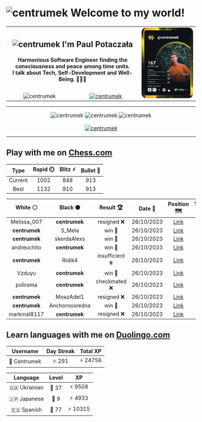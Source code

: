<h1>
  <img
    src="https://emojis.slackmojis.com/emojis/images/1531849430/4246/blob-sunglasses.gif"
    width="30"
    alt="centrumek"
  />
  Welcome to my world!
</h1>

<table>
  <tbody>
    <tr>
      <td align="center" width="70%" colspan="2">
        <h2>
          <img
            src="https://raw.githubusercontent.com/MartinHeinz/MartinHeinz/master/wave.gif"
            width="30px"
            alt="centrumek"
          />
          I'm Paul Potaczała
        </h2>
        <h4>
          Harmonious Software Engineer finding the consciousness and peace among time units.
          <br/>
          I talk about Tech, Self-Development and Well-Being. 🌿🧘🚀
        </h4>
      </td>
      <td width="30%" rowspan="2">
        <a href="https://app.daily.dev/centrumek">
          <img
            src="./devcard.svg"
            alt="centrumek"
          />
        </a>
      </td>
    </tr>
    <tr align="center">
      <td>
        <img
          src="https://komarev.com/ghpvc/?username=centrumek&label=visitors&color=0e75b6&style=flat"
          alt="centrumek"
        >
      </td>
      <td>
        <a href="https://stackoverflow.com/users/14496012/centrumek">
          <img
            src="https://stackoverflow.com/users/flair/14496012.png?theme=dark"
            alt="centrumek"
          >
        </a>
      </td>
    </tr>
  </tbody>
</table>

---
<div align="center">
  <img 
    src="https://github-readme-stats.vercel.app/api?username=centrumek&show_icons=true&count_private=true&theme=dark&hide_border=true&hide=issues,contribs&bg_color=00000000"
    alt="centrumek"
  />
  <img
    src="https://github-readme-stats.vercel.app/api/top-langs/?username=centrumek&layout=compact&hide_border=true&theme=dark&bg_color=00000000&langs_count=6&exclude_repo=air-statistic-app"
    alt="centrumek"
  />
  <img 
    src="https://github-readme-streak-stats.herokuapp.com?user=centrumek&theme=dark&hide_border=true&background=FFFFFF00"
    alt="centrumek"
  />
  <br/>
  <br/>
  <a href="https://www.buymeacoffee.com/centrumek">
    <img
      src="https://cdn.buymeacoffee.com/buttons/v2/default-orange.png"
      height="50"
      width="210"
      alt="centrumek"
    />
  </a>
</div>

---

## Play with me on [Chess.com](https://www.chess.com/member/centrumek)

<div align="center">
<!--START_SECTION:chessStats-->
<!-- Automatically generated with https://github.com/Balastrong/chess-stats-action -->

| Type | Rapid ⏲️ | Blitz ⚡ | Bullet 🔫 |
|:---:|:---:|:---:|:---:|
| Current | 1002 | 848 | 913 |
| Best | 1132 | 910 | 913 |

| White ⚪ | Black ⚫ | Result 🏆 | Date 📅 | Position 🗺️ | Type 🕕 |
|:---:|:---:|:---:|:---:|:---:|:---:|
| Melissa_007 | **centrumek** | resigned ❌ | 26/10/2023 | <a href="http://www.ee.unb.ca/cgi-bin/tervo/fen.pl?select=8/p5K1/1p6/1P2P1P1/P7/2Q5/4k3/8 b - -">Link</a> | Blitz |
| **centrumek** | S_Mela | win 🥇 | 26/10/2023 | <a href="http://www.ee.unb.ca/cgi-bin/tervo/fen.pl?select=3Q4/ppp5/5kn1/3p4/1B1Pp3/P3P3/1PP2P2/2K5 b - -">Link</a> | Blitz |
| **centrumek** | skerdaAlexs | win 🥇 | 26/10/2023 | <a href="http://www.ee.unb.ca/cgi-bin/tervo/fen.pl?select=2k5/3b2pp/1R6/4Pp2/1K1B1P2/4P3/4r3/8 b - -">Link</a> | Blitz |
| andreuchito | **centrumek** | win 🥇 | 26/10/2023 | <a href="http://www.ee.unb.ca/cgi-bin/tervo/fen.pl?select=7K/4kq2/7r/8/8/8/8/8 w - -">Link</a> | Blitz |
| **centrumek** | Ridik4 | insufficient ⏸️ | 26/10/2023 | <a href="http://www.ee.unb.ca/cgi-bin/tervo/fen.pl?select=8/8/8/8/7k/5K2/8/8 w - -">Link</a> | Blitz |
| Vzduyu | **centrumek** | win 🥇 | 26/10/2023 | <a href="http://www.ee.unb.ca/cgi-bin/tervo/fen.pl?select=r3k1nr/pp1bq2p/3p2p1/2pP1p2/2N1PB2/2b5/PPP2PPP/R3KB1R w KQkq -">Link</a> | Blitz |
| polirama | **centrumek** | checkmated ❌ | 26/10/2023 | <a href="http://www.ee.unb.ca/cgi-bin/tervo/fen.pl?select=5Q1k/pp1q2pp/5p2/5P2/8/4B3/PP3KPP/R7 b - -">Link</a> | Blitz |
| **centrumek** | MoazAdel1 | resigned ❌ | 26/10/2023 | <a href="http://www.ee.unb.ca/cgi-bin/tervo/fen.pl?select=8/p6k/6pP/4p3/5p1P/PP6/1BPrq3/1KR5 w - -">Link</a> | Blitz |
| **centrumek** | Anchornosredna | win 🥇 | 26/10/2023 | <a href="http://www.ee.unb.ca/cgi-bin/tervo/fen.pl?select=rnbqkbnr/pppp1ppp/8/4P3/8/8/PPP1PPPP/RNBQKBNR b KQkq -">Link</a> | Blitz |
| markmal8117 | **centrumek** | resigned ❌ | 26/10/2023 | <a href="http://www.ee.unb.ca/cgi-bin/tervo/fen.pl?select=3r3r/7p/5R2/1k1p4/8/8/PPP3PQ/2KR4 b - -">Link</a> | Blitz |

<!--END_SECTION:chessStats-->
</div>

## Learn languages with me on [Duolingo.com](https://www.duolingo.com/profile/Centrumek)

<div align="center">
<!--START_SECTION:duolingoStats-->
<!-- Automatically generated with https://github.com/centrumek/duolingo-readme-stats-->

| Username | Day Streak | Total XP |
|:---:|:---:|:---:|
| 👤 Centrumek | 🔥 291 | ⚡ 24756 |

| Language | Level | XP |
|:---:|:---:|:---:|
| 🇺🇦 Ukrainian | 👑 37 | ⚡ 9508 |
| 🇯🇵 Japanese | 👑 9 | ⚡ 4933 |
| 🇪🇸 Spanish | 👑 77 | ⚡ 10315 |

<!--END_SECTION:duolingoStats-->
</div>
<!--
**centrumek/centrumek** is a ✨ _special_ ✨ repository because its `README.md` (this file) appears on your GitHub profile.

Here are some ideas to get you started:

- 🔭 I’m currently working on ...
- 🌱 I’m currently learning ...
- 👯 I’m looking to collaborate on ...
- 🤔 I’m looking for help with ...
- 💬 Ask me about ...
- 📫 How to reach me: ...
- 😄 Pronouns: ...
- ⚡ Fun fact: ...
-->
